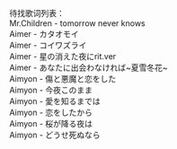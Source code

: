 待找歌词列表：  
Mr.Children - tomorrow never knows  
Aimer - カタオモイ  
Aimer - コイワズライ  
Aimer - 星の消えた夜にrit.ver  
Aimer - あなたに出会わなければ~夏雪冬花~  
Aimyon - 傷と悪魔と恋をした  
Aimyon - 今夜このまま  
Aimyon - 愛を知るまでは  
Aimyon - 恋をしたから  
Aimyon - 桜が降る夜は  
Aimyon - どうせ死ぬなら  